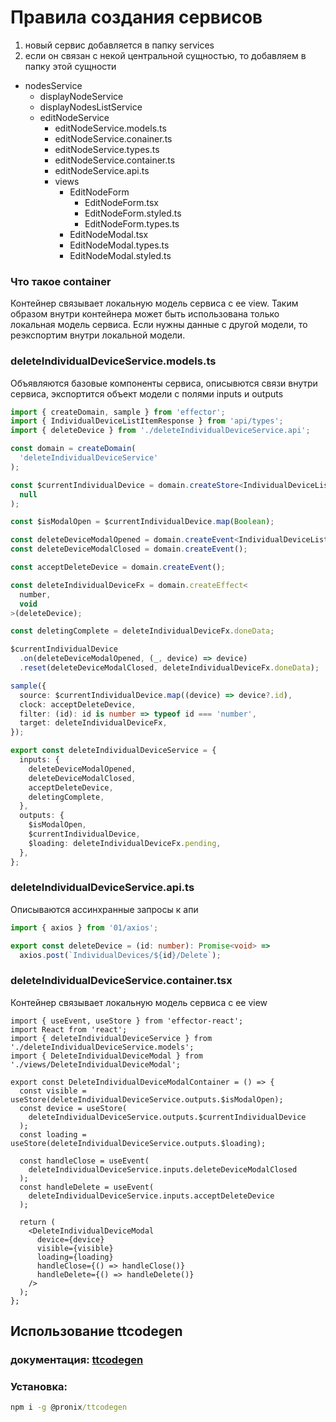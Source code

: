 # Правила создания сервисов
1. новый сервис добавляется в папку services
2. если он связан с некой центральной сущностью, то добавляем в папку этой сущности

- nodesService
  - displayNodeService
  - displayNodesListService
  - editNodeService
    - editNodeService.models.ts
    - editNodeService.conainer.ts
    - editNodeService.types.ts
    - editNodeService.container.ts
    - editNodeService.api.ts
    - views 
      - EditNodeForm
        - EditNodeForm.tsx
        - EditNodeForm.styled.ts
        - EditNodeForm.types.ts
      - EditNodeModal.tsx
      - EditNodeModal.types.ts
      - EditNodeModal.styled.ts

### Что такое container
Контейнер связывает локальную модель сервиса с ее view.
Таким образом внутри контейнера может быть использована только локальная модель сервиса.
Если нужны данные с другой модели, то реэкспортим внутри локальной модели.

### deleteIndividualDeviceService.models.ts
Объявляются базовые компоненты сервиса, описывются связи внутри сервиса, экспортится объект модели с полями inputs и outputs 
```ts
import { createDomain, sample } from 'effector';
import { IndividualDeviceListItemResponse } from 'api/types';
import { deleteDevice } from './deleteIndividualDeviceService.api';

const domain = createDomain(
  'deleteIndividualDeviceService'
);

const $currentIndividualDevice = domain.createStore<IndividualDeviceListItemResponse | null>(
  null
);

const $isModalOpen = $currentIndividualDevice.map(Boolean);

const deleteDeviceModalOpened = domain.createEvent<IndividualDeviceListItemResponse>();
const deleteDeviceModalClosed = domain.createEvent();

const acceptDeleteDevice = domain.createEvent();

const deleteIndividualDeviceFx = domain.createEffect<
  number,
  void
>(deleteDevice);

const deletingComplete = deleteIndividualDeviceFx.doneData;

$currentIndividualDevice
  .on(deleteDeviceModalOpened, (_, device) => device)
  .reset(deleteDeviceModalClosed, deleteIndividualDeviceFx.doneData);

sample({
  source: $currentIndividualDevice.map((device) => device?.id),
  clock: acceptDeleteDevice,
  filter: (id): id is number => typeof id === 'number',
  target: deleteIndividualDeviceFx,
});

export const deleteIndividualDeviceService = {
  inputs: {
    deleteDeviceModalOpened,
    deleteDeviceModalClosed,
    acceptDeleteDevice,
    deletingComplete,
  },
  outputs: {
    $isModalOpen,
    $currentIndividualDevice,
    $loading: deleteIndividualDeviceFx.pending,
  },
};
```

### deleteIndividualDeviceService.api.ts
Описываются ассинхранные запросы к апи

```ts
import { axios } from '01/axios';

export const deleteDevice = (id: number): Promise<void> =>
  axios.post(`IndividualDevices/${id}/Delete`);
```

### deleteIndividualDeviceService.container.tsx
Контейнер связывает локальную модель сервиса с ее view
```tsx
import { useEvent, useStore } from 'effector-react';
import React from 'react';
import { deleteIndividualDeviceService } from './deleteIndividualDeviceService.models';
import { DeleteIndividualDeviceModal } from './views/DeleteIndividualDeviceModal';

export const DeleteIndividualDeviceModalContainer = () => {
  const visible = useStore(deleteIndividualDeviceService.outputs.$isModalOpen);
  const device = useStore(
    deleteIndividualDeviceService.outputs.$currentIndividualDevice
  );
  const loading = useStore(deleteIndividualDeviceService.outputs.$loading);

  const handleClose = useEvent(
    deleteIndividualDeviceService.inputs.deleteDeviceModalClosed
  );
  const handleDelete = useEvent(
    deleteIndividualDeviceService.inputs.acceptDeleteDevice
  );

  return (
    <DeleteIndividualDeviceModal
      device={device}
      visible={visible}
      loading={loading}
      handleClose={() => handleClose()}
      handleDelete={() => handleDelete()}
    />
  );
};
```

## Использование ttcodegen 

### документация: [ttcodegen](https://www.npmjs.com/package/@pronix/ttcodegen)

### Установка:
```cmd
npm i -g @pronix/ttcodegen
```


